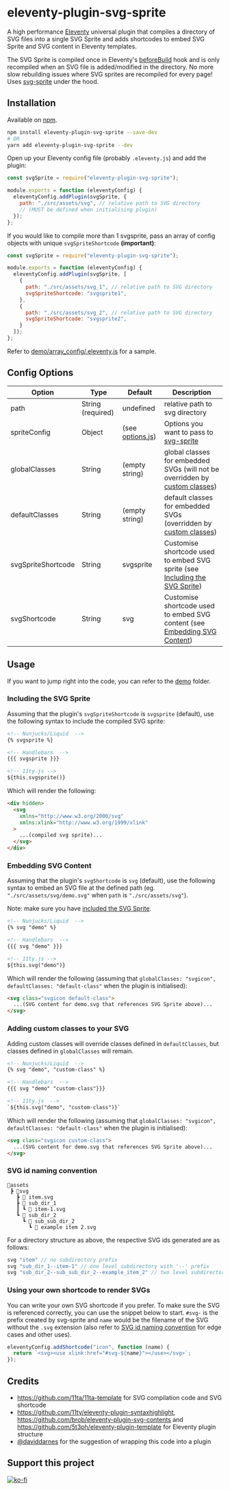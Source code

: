 # eleventy-plugin-svg-sprite

A high performance [Eleventy](https://github.com/11ty/eleventy) universal plugin that compiles a directory of SVG files into a single SVG Sprite and adds shortcodes to embed SVG Sprite and SVG content in Eleventy templates.

The SVG Sprite is compiled once in Eleventy's [beforeBuild](https://www.11ty.dev/docs/events/#beforebuild) hook and is only recompiled when an SVG file is added/modified in the directory. No more slow rebuilding issues where SVG sprites are recompiled for every page! Uses [svg-sprite](https://github.com/svg-sprite/svg-sprite) under the hood.

## Installation

Available on [npm](https://www.npmjs.com/package/eleventy-plugin-svg-sprite).

```bash
npm install eleventy-plugin-svg-sprite --save-dev
# OR
yarn add eleventy-plugin-svg-sprite --dev
```

Open up your Eleventy config file (probably `.eleventy.js`) and add the plugin:

```js
const svgSprite = require("eleventy-plugin-svg-sprite");

module.exports = function (eleventyConfig) {
  eleventyConfig.addPlugin(svgSprite, {
    path: "./src/assets/svg", // relative path to SVG directory
    // (MUST be defined when initialising plugin)
  });
};
```

If you would like to compile more than 1 svgsprite, pass an array of config objects with unique `svgSpriteShortcode` **(important)**:

```js
const svgSprite = require("eleventy-plugin-svg-sprite");

module.exports = function (eleventyConfig) {
  eleventyConfig.addPlugin(svgSprite, [
    {
      path: "./src/assets/svg_1", // relative path to SVG directory
      svgSpriteShortcode: "svgsprite1",
    },
    {
      path: "./src/assets/svg_2", // relative path to SVG directory
      svgSpriteShortcode: "svgsprite2",
    }
  ]);
};
```
Refer to [demo/array_config/.eleventy.js](./demo/array_config/.eleventy.js) for a sample.

## Config Options

| Option             | Type              | Default                              | Description                                                                                                       |
| ------------------ | ----------------- | ------------------------------------ | ----------------------------------------------------------------------------------------------------------------- |
| path               | String (required) | undefined                            | relative path to svg directory                                                                                    |
| spriteConfig       | Object            | (see [options.js](./src/options.js)) | Options you want to pass to [svg-sprite](https://github.com/svg-sprite/svg-sprite)                                |
| globalClasses      | String            | (empty string)                       | global classes for embedded SVGs (will not be overridden by [custom classes](#adding-custom-classes-to-your-svg)) |
| defaultClasses     | String            | (empty string)                       | default classes for embedded SVGs (overridden by [custom classes](#adding-custom-classes-to-your-svg))            |
| svgSpriteShortcode | String            | svgsprite                            | Customise shortcode used to embed SVG sprite (see [Including the SVG Sprite](#including-the-svg-sprite))          |
| svgShortcode       | String            | svg                                  | Customise shortcode used to embed SVG content (see [Embedding SVG Content](#embedding-svg-content))               |

## Usage

If you want to jump right into the code, you can refer to the [demo](./demo) folder.

### Including the SVG Sprite

Assuming that the plugin's `svgSpriteShortcode` is `svgsprite` (default), use the following syntax to include the compiled SVG sprite:

```html
<!-- Nunjucks/Liquid  -->
{% svgsprite %}

<!-- Handlebars  -->
{{{ svgsprite }}}

<!-- 11ty.js -->
${this.svgsprite()}
```

Which will render the following:

```html
<div hidden>
  <svg
    xmlns="http://www.w3.org/2000/svg"
    xmlns:xlink="http://www.w3.org/1999/xlink"
  >
    ...(compiled svg sprite)...
  </svg>
</div>
```

### Embedding SVG Content

Assuming that the plugin's `svgShortcode` is `svg` (default), use the following syntax to embed an SVG file at the defined path (eg. `"./src/assets/svg/demo.svg"` when `path` is `"./src/assets/svg"`).

Note: make sure you have [included the SVG Sprite](#including-the-svg-sprite).

```html
<!-- Nunjucks/Liquid  -->
{% svg "demo" %}

<!-- Handlebars  -->
{{{ svg "demo" }}}

<!-- 11ty.js -->
${this.svg("demo")}
```

Which will render the following (assuming that `globalClasses: "svgicon", defaultClasses: "default-class"` when the plugin is initialised):

```html
<svg class="svgicon default-class">
  ...(SVG content for demo.svg that references SVG Sprite above)...
</svg>
```

### Adding custom classes to your SVG

Adding custom classes will override classes defined in `defaultClasses`, but classes defined in `globalClasses` will remain.

```html
<!-- Nunjucks/Liquid  -->
{% svg "demo", "custom-class" %}

<!-- Handlebars  -->
{{{ svg "demo" "custom-class"}}}

<!-- 11ty.js  -->
`${this.svg("demo", "custom-class")}`
```

Which will render the following (assuming that `globalClasses: "svgicon", defaultClasses: "default-class"` when the plugin is initialised):

```html
<svg class="svgicon custom-class">
  ...(SVG content for demo.svg that references SVG Sprite above)...
</svg>
```

### SVG id naming convention
```
📂assets
 ┣ 📂svg
   ┣ 📜 item.svg
   ┣ 📂 sub_dir_1
   ┃ ┗ 📜 item-1.svg
   ┗ 📂 sub_dir_2
     ┗ 📂 sub_sub_dir_2
       ┗ 📜 example item 2.svg
 ```
For a directory structure as above, the respective SVG ids generated are as follows:
```js
svg "item" // no subdirectory prefix
svg "sub_dir_1--item-1" // one level subdirectory with '--' prefix
svg "sub_dir_2--sub_sub_dir_2--example_item_2" // two level subdirectory with '--' prefix, also convert spaces into '_'
```

### Using your own shortcode to render SVGs

You can write your own SVG shortcode if you prefer. To make sure the SVG is referenced correctly, you can use the snippet below to start. `#svg-` is the prefix created by svg-sprite and `name` would be the filename of the SVG without the `.svg` extension (also refer to [SVG id naming convention](#svg-id-naming-convention) for edge cases and other uses).

```js
eleventyConfig.addShortcode("icon", function (name) {
  return `<svg><use xlink:href="#svg-${name}"></use></svg>`;
});
```

## Credits

- https://github.com/11ta/11ta-template for SVG compilation code and SVG shortcode
- https://github.com/11ty/eleventy-plugin-syntaxhighlight, https://github.com/brob/eleventy-plugin-svg-contents and https://github.com/5t3ph/eleventy-plugin-template for Eleventy plugin structure
- [@daviddarnes](https://github.com/daviddarnes) for the suggestion of wrapping this code into a plugin

## Support this project

[![ko-fi](https://www.ko-fi.com/img/githubbutton_sm.svg)](https://ko-fi.com/patrickxchong)
